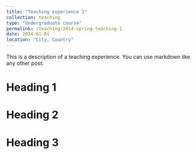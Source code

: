 ```yaml
---
title: "Teaching experience 1"
collection: teaching
type: "Undergraduate course"
permalink: /teaching/2014-spring-teaching-1 
date: 2014-01-01
location: "City, Country"
---
```


This is a description of a teaching experience. You can use markdown like any other post.

Heading 1
======

Heading 2
======

Heading 3
======